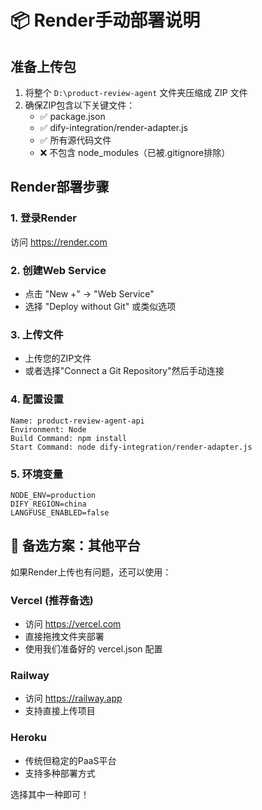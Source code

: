 # 📦 Render手动部署说明

## 准备上传包

1. 将整个 `D:\product-review-agent` 文件夹压缩成 ZIP 文件
2. 确保ZIP包含以下关键文件：
   - ✅ package.json
   - ✅ dify-integration/render-adapter.js
   - ✅ 所有源代码文件
   - ❌ 不包含 node_modules（已被.gitignore排除）

## Render部署步骤

### 1. 登录Render
访问 https://render.com

### 2. 创建Web Service
- 点击 "New +" → "Web Service"
- 选择 "Deploy without Git" 或类似选项

### 3. 上传文件
- 上传您的ZIP文件
- 或者选择"Connect a Git Repository"然后手动连接

### 4. 配置设置
```
Name: product-review-agent-api
Environment: Node
Build Command: npm install
Start Command: node dify-integration/render-adapter.js
```

### 5. 环境变量
```
NODE_ENV=production
DIFY_REGION=china
LANGFUSE_ENABLED=false
```

## 🎯 备选方案：其他平台

如果Render上传也有问题，还可以使用：

### Vercel (推荐备选)
- 访问 https://vercel.com
- 直接拖拽文件夹部署
- 使用我们准备好的 vercel.json 配置

### Railway
- 访问 https://railway.app
- 支持直接上传项目

### Heroku
- 传统但稳定的PaaS平台
- 支持多种部署方式

选择其中一种即可！